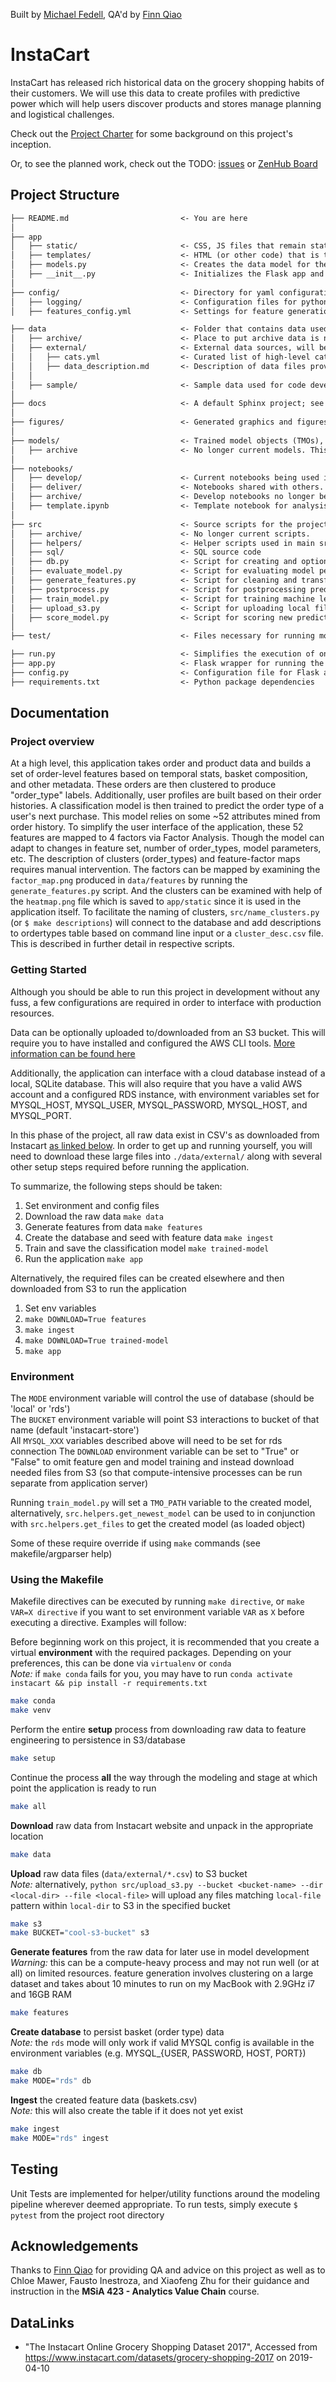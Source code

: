 Built by [Michael Fedell](https://github.com/michaelfedell), QA'd by [Finn Qiao](https://github.com/finnqiao)

# InstaCart

InstaCart has released rich historical data on the grocery shopping habits of their customers. We will use this data to create profiles with predictive power which will help users discover products and stores manage planning and logistical challenges.

Check out the [Project Charter](CHARTER.md) for some background on this project's inception.

Or, to see the planned work, check out the TODO: [issues]() or [ZenHub Board]()

## Project Structure

```txt
├── README.md                         <- You are here
│
├── app
│   ├── static/                       <- CSS, JS files that remain static
│   ├── templates/                    <- HTML (or other code) that is templated and changes based on a set of inputs
│   ├── models.py                     <- Creates the data model for the database connected to the Flask app
│   ├── __init__.py                   <- Initializes the Flask app and database connection
│
├── config/                           <- Directory for yaml configuration files for model training, scoring, etc
│   ├── logging/                      <- Configuration files for python loggers
│   ├── features_config.yml           <- Settings for feature generation

├── data                              <- Folder that contains data used or generated. Only the external/ and sample/ subdirectories are tracked by git
│   ├── archive/                      <- Place to put archive data is no longer used. Not synced with git
│   ├── external/                     <- External data sources, will be synced with git
│   │   ├── cats.yml                  <- Curated list of high-level categories by which to classify grocery aisles
│   │   ├── data_description.md       <- Description of data files provided by Instacart
│   │
│   ├── sample/                       <- Sample data used for code development and testing, will be synced with git
│
├── docs                              <- A default Sphinx project; see sphinx-doc.org for details
│
├── figures/                          <- Generated graphics and figures to be used in reporting
│
├── models/                           <- Trained model objects (TMOs), model predictions, and/or model summaries
│   ├── archive                       <- No longer current models. This directory is included in the .gitignore and is not tracked by git
│
├── notebooks/
│   ├── develop/                      <- Current notebooks being used in development.
│   ├── deliver/                      <- Notebooks shared with others.
│   ├── archive/                      <- Develop notebooks no longer being used.
│   ├── template.ipynb                <- Template notebook for analysis with useful imports and helper functions.
│
├── src                               <- Source scripts for the project
│   ├── archive/                      <- No longer current scripts.
│   ├── helpers/                      <- Helper scripts used in main src files
│   ├── sql/                          <- SQL source code
│   ├── db.py                         <- Script for creating and optionally populating database
│   ├── evaluate_model.py             <- Script for evaluating model performance
│   ├── generate_features.py          <- Script for cleaning and transforming data and generating features used in training and scoring.
│   ├── postprocess.py                <- Script for postprocessing predictions and model results
│   ├── train_model.py                <- Script for training machine learning model(s)
│   ├── upload_s3.py                  <- Script for uploading local files to an S3 bucket
│   ├── score_model.py                <- Script for scoring new predictions using a trained model
│
├── test/                             <- Files necessary for running model tests (see documentation below)

├── run.py                            <- Simplifies the execution of one or more of the src scripts
├── app.py                            <- Flask wrapper for running the model
├── config.py                         <- Configuration file for Flask app
├── requirements.txt                  <- Python package dependencies
```

## Documentation

### Project overview

At a high level, this application takes order and product data and builds a set of order-level features based on temporal stats, basket composition, and other metadata. These orders are then clustered to produce "order_type" labels. Additionally, user profiles are built based on their order histories. A classification model is then trained to predict the order type of a user's next purchase. This model relies on some ~52 attributes mined from order history. To simplify the user interface of the application, these 52 features are mapped to 4 factors via Factor Analysis. Though the model can adapt to changes in feature set, number of order_types, model parameters, etc. The description of clusters (order_types) and feature-factor maps requires manual intervention. The factors can be mapped by examining the `factor_map.png` produced in `data/features` by running the `generate_features.py` script. And the clusters can be examined with help of the `heatmap.png` file which is saved to `app/static` since it is used in the application itself. To facilitate the naming of clusters, `src/name_clusters.py` (or `$ make descriptions`) will connect to the database and add descriptions to ordertypes table based on command line input or a `cluster_desc.csv` file. This is described in further detail in respective scripts.

### Getting Started

Although you should be able to run this project in development without any fuss, a few configurations are required in order to interface with production resources.

Data can be optionally uploaded to/downloaded from an S3 bucket. This will require you to have installed and configured the AWS CLI tools. [More information can be found here](https://docs.aws.amazon.com/cli/latest/userguide/cli-chap-welcome.html)

Additionally, the application can interface with a cloud database instead of a local, SQLite database. This will also require that you have a valid AWS account and a configured RDS instance, with environment variables set for MYSQL_HOST, MYSQL_USER, MYSQL_PASSWORD, MYSQL_HOST, and MYSQL_PORT.

In this phase of the project, all raw data exist in CSV's as downloaded from Instacart [as linked below](##DataLinks). In order to get up and running yourself, you will need to download these large files into `./data/external/` along with several other setup steps required before running the application.

To summarize, the following steps should be taken:

1. Set environment and config files
2. Download the raw data `make data`
3. Generate features from data `make features`
4. Create the database and seed with feature data `make ingest`
5. Train and save the classification model `make trained-model`
6. Run the application `make app`

Alternatively, the required files can be created elsewhere and then downloaded from S3 to run the application

1. Set env variables
2. `make DOWNLOAD=True features`
3. `make ingest`
4. `make DOWNLOAD=True trained-model`
5. `make app`

### Environment

The `MODE` environment variable will control the use of database (should be 'local' or 'rds')  
The `BUCKET` environment variable will point S3 interactions to bucket of that name (default 'instacart-store')  
All `MYSQL_XXX` variables described above will need to be set for rds connection
The `DOWNLOAD` environment variable can be set to "True" or "False" to omit feature gen and model training and instead download needed files from S3 (so that compute-intensive processes can be run separate from application server)

Running `train_model.py` will set a `TMO_PATH` variable to the created model, alternatively, `src.helpers.get_newest_model` can be used to in conjunction with `src.helpers.get_files` to get the created model (as loaded object)

Some of these require override if using `make` commands (see makefile/argparser help)

### Using the Makefile

Makefile directives can be executed by running `make directive`, or `make VAR=X directive` if you want to set environment variable `VAR` as `X` before executing a directive. Examples will follow:

Before beginning work on this project, it is recommended that you create a virtual **environment** with the required packages. Depending on your preferences, this can be done via `virtualenv` or `conda`  
*Note:* if `make conda` fails for you, you may have to run `conda activate instacart && pip install -r requirements.txt`

```bash
make conda
make venv
```

Perform the entire **setup** process from downloading raw data to feature engineering to persistence in S3/database

```bash
make setup
```

Continue the process **all** the way through the modeling and stage at which point the application is ready to run

```bash
make all
```

**Download** raw data from Instacart website and unpack in the appropriate location

```bash
make data
```

**Upload** raw data files (`data/external/*.csv`) to S3 bucket  
*Note:* alternatively, `python src/upload_s3.py --bucket <bucket-name> --dir <local-dir> --file <local-file>` will upload any files matching `local-file` pattern within `local-dir` to S3 in the specified bucket

```bash
make s3
make BUCKET="cool-s3-bucket" s3
```

**Generate features** from the raw data for later use in model development  
*Warning:* this can be a compute-heavy process and may not run well (or at all) on limited resources. feature generation involves clustering on a large dataset and takes about 10 minutes to run on my MacBook with 2.9GHz i7 and 16GB RAM

```bash
make features
```

**Create database** to persist basket (order type) data  
*Note:* the `rds` mode will only work if valid MYSQL config is available in the environment variables (e.g. MYSQL_{USER, PASSWORD, HOST, PORT})

```bash
make db
make MODE="rds" db
```

**Ingest** the created feature data (baskets.csv)  
*Note:* this will also create the table if it does not yet exist

```bash
make ingest
make MODE="rds" ingest
```

## Testing

Unit Tests are implemented for helper/utility functions around the modeling pipeline wherever deemed appropriate. To run tests, simply execute `$ pytest` from the project root directory


## Acknowledgements

Thanks to [Finn Qiao](https://github.com/finnqiao) for providing QA and advice on this project as well as to Chloe Mawer, Fausto Inestroza, and Xiaofeng Zhu for their guidance and instruction in the **MSiA 423 - Analytics Value Chain** course.

## DataLinks

- "The Instacart Online Grocery Shopping Dataset 2017", Accessed from <https://www.instacart.com/datasets/grocery-shopping-2017> on 2019-04-10
